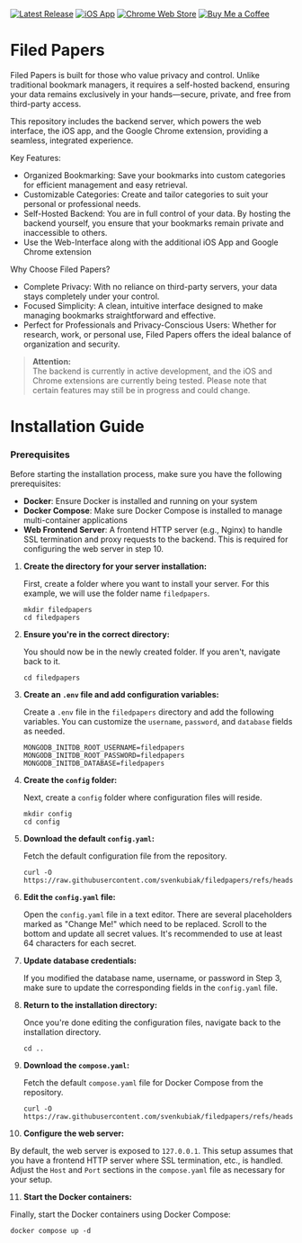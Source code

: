 [![Latest Release](https://ghcr-badge.egpl.dev/svenkubiak/filedpapers/filedpapers/latest_tag?trim=major&label=Latest)](https://github.com/svenkubiak/filedpapers/pkgs/container/filedpapers%2Ffiledpapers/331704697?tag=latest)
[![iOS App](https://img.shields.io/badge/iOS-App_Store-blue?logo=apple)](https://...)
[![Chrome Web Store](https://img.shields.io/badge/Chrome-Extension-blue?logo=google-chrome)](https://chrome.google.com/webstore/detail/your-extension-id)
[![Buy Me a Coffee](https://img.shields.io/badge/Buy%20Me%20A%20Coffee-%F0%9F%8D%BA-yellow)](https://www.buymeacoffee.com/svenkubiak)

Filed Papers
================

Filed Papers is built for those who value privacy and control. Unlike traditional bookmark managers, it requires a self-hosted backend, ensuring your data remains exclusively in your hands—secure, private, and free from third-party access.

This repository includes the backend server, which powers the web interface, the iOS app, and the Google Chrome extension, providing a seamless, integrated experience.

Key Features:

- Organized Bookmarking: Save your bookmarks into custom categories for efficient management and easy retrieval.
- Customizable Categories: Create and tailor categories to suit your personal or professional needs.
- Self-Hosted Backend: You are in full control of your data. By hosting the backend yourself, you ensure that your bookmarks remain private and inaccessible to others.
- Use the Web-Interface along with the additional iOS App and Google Chrome extension

Why Choose Filed Papers?

- Complete Privacy: With no reliance on third-party servers, your data stays completely under your control.
- Focused Simplicity: A clean, intuitive interface designed to make managing bookmarks straightforward and effective.
- Perfect for Professionals and Privacy-Conscious Users: Whether for research, work, or personal use, Filed Papers offers the ideal balance of organization and security. 

> **Attention:**  
> The backend is currently in active development, and the iOS and Chrome extensions are currently being tested. Please note that certain features may still be in progress and could change.

# Installation Guide

### Prerequisites

Before starting the installation process, make sure you have the following prerequisites:

- **Docker**: Ensure Docker is installed and running on your system
- **Docker Compose**: Make sure Docker Compose is installed to manage multi-container applications
- **Web Frontend Server**: A frontend HTTP server (e.g., Nginx) to handle SSL termination and proxy requests to the backend. This is required for configuring the web server in step 10.

1. **Create the directory for your server installation:**

   First, create a folder where you want to install your server. For this example, we will use the folder name `filedpapers`.

   ```shell
   mkdir filedpapers
   cd filedpapers
   ```

2. **Ensure you're in the correct directory:**

   You should now be in the newly created folder. If you aren't, navigate back to it.

   ```shell
   cd filedpapers
   ```

3. **Create an `.env` file and add configuration variables:**

   Create a `.env` file in the `filedpapers` directory and add the following variables. You can customize the `username`, `password`, and `database` fields as needed.

   ```shell
   MONGODB_INITDB_ROOT_USERNAME=filedpapers
   MONGODB_INITDB_ROOT_PASSWORD=filedpapers
   MONGODB_INITDB_DATABASE=filedpapers
   ```

4. **Create the `config` folder:**

   Next, create a `config` folder where configuration files will reside.

   ```shell
   mkdir config
   cd config
   ```

5. **Download the default `config.yaml`:**

   Fetch the default configuration file from the repository.

   ```shell
   curl -O https://raw.githubusercontent.com/svenkubiak/filedpapers/refs/heads/main/config.yaml
   ```

6. **Edit the `config.yaml` file:**

   Open the `config.yaml` file in a text editor. There are several placeholders marked as "Change Me!" which need to be replaced. Scroll to the bottom and update all secret values. It's recommended to use at least 64 characters for each secret.

7. **Update database credentials:**

   If you modified the database name, username, or password in Step 3, make sure to update the corresponding fields in the `config.yaml` file.

8. **Return to the installation directory:**

   Once you're done editing the configuration files, navigate back to the installation directory.

   ```shell
   cd ..
   ```

9. **Download the `compose.yaml`:**

   Fetch the default `compose.yaml` file for Docker Compose from the repository.

   ```shell
   curl -O https://raw.githubusercontent.com/svenkubiak/filedpapers/refs/heads/main/compose.yml
   ```

10. **Configure the web server:**

   By default, the web server is exposed to `127.0.0.1`. This setup assumes that you have a frontend HTTP server where SSL termination, etc., is handled. Adjust the `Host` and `Port` sections in the `compose.yaml` file as necessary for your setup.

11. **Start the Docker containers:**

   Finally, start the Docker containers using Docker Compose:

   ```shell
   docker compose up -d
   ```


